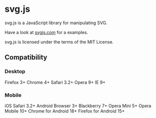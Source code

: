 # svg.js

svg.js is a JavaScript library for manipulating SVG.

Have a look at [svgjs.com](http://svgjs.com) for a examples.

svg.js is licensed under the terms of the MIT License.




## Compatibility

### Desktop
Firefox 3+
Chrome 4+
Safari 3.2+
Opera 9+
IE 9+

### Mobile
iOS Safari 3.2+
Android Browser 3+
Blackberry 7+
Opera Mini 5+
Opera Mobile 10+
Chrome for Android 18+
Firefox for Android 15+